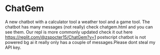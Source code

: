 # ChatGem
A new chatbot with a calculator tool a weather tool and a game tool.
The chatbot has many messages (not really) check chatgem.html and you can see them.
Our repl is more commonly updated check it out here https://replit.com/@zspocter15/ChatGem?v=1
postscript chatbot is not powered bg ai it really only has a couple of messages.Please dont steal my API key.
